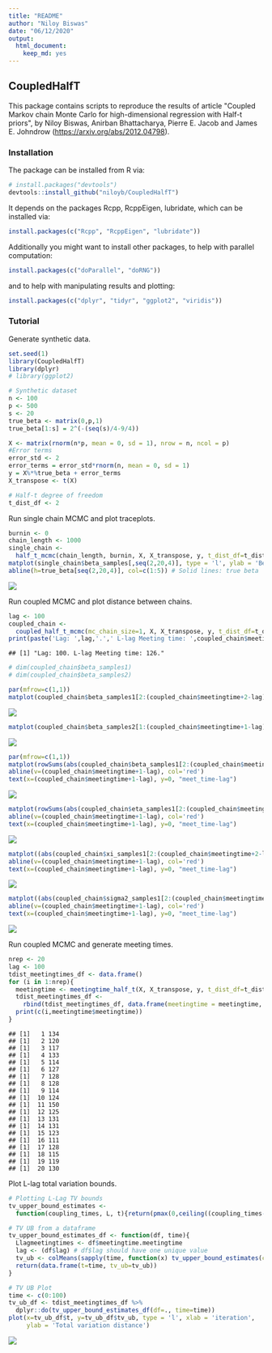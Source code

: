 ```yaml
---
title: "README"
author: "Niloy Biswas"
date: "06/12/2020"
output: 
  html_document: 
    keep_md: yes
---
```




## CoupledHalfT

This package contains scripts to reproduce the results of article "Coupled Markov chain Monte Carlo for high-dimensional regression with Half-t priors", by Niloy Biswas, Anirban Bhattacharya, Pierre E. Jacob and James E. Johndrow (https://arxiv.org/abs/2012.04798).

### Installation

The package can be installed from R via:


```r
# install.packages("devtools")
devtools::install_github("niloyb/CoupledHalfT")
```

It depends on the packages Rcpp, RcppEigen, lubridate, which can be
installed via:


```r
install.packages(c("Rcpp", "RcppEigen", "lubridate"))
```

Additionally you might want to install other packages, to help with
parallel computation:


```r
install.packages(c("doParallel", "doRNG"))
```

and to help with manipulating results and plotting:


```r
install.packages(c("dplyr", "tidyr", "ggplot2", "viridis"))
```

### Tutorial

Generate synthetic data.


```r
set.seed(1)
library(CoupledHalfT)
library(dplyr)
# library(ggplot2)

# Synthetic dataset
n <- 100
p <- 500
s <- 20
true_beta <- matrix(0,p,1)
true_beta[1:s] = 2^(-(seq(s)/4-9/4))

X <- matrix(rnorm(n*p, mean = 0, sd = 1), nrow = n, ncol = p)
#Error terms
error_std <- 2
error_terms = error_std*rnorm(n, mean = 0, sd = 1)
y = X%*%true_beta + error_terms
X_transpose <- t(X)

# Half-t degree of freedom
t_dist_df <- 2
```

Run single chain MCMC and plot traceplots. 


```r
burnin <- 0
chain_length <- 1000
single_chain <- 
  half_t_mcmc(chain_length, burnin, X, X_transpose, y, t_dist_df=t_dist_df)
matplot(single_chain$beta_samples[,seq(2,20,4)], type = 'l', ylab = 'Beta')
abline(h=true_beta[seq(2,20,4)], col=c(1:5)) # Solid lines: true beta
```

![](README_files/figure-html/single_chain_plot-1.png)<!-- -->

Run coupled MCMC and plot distance between chains. 


```r
lag <- 100
coupled_chain <- 
  coupled_half_t_mcmc(mc_chain_size=1, X, X_transpose, y, t_dist_df=t_dist_df, lag=lag)
print(paste('Lag: ',lag,'.',' L-lag Meeting time: ',coupled_chain$meetingtime,'.',sep = ''))
```

```
## [1] "Lag: 100. L-lag Meeting time: 126."
```

```r
# dim(coupled_chain$beta_samples1)
# dim(coupled_chain$beta_samples2)

par(mfrow=c(1,1))
matplot(coupled_chain$beta_samples1[2:(coupled_chain$meetingtime+2-lag),seq(2,20,4)], type = 'l',ylab = 'chain1 beta components', xlab = 'iteration')
```

![](README_files/figure-html/coupled_chain_plot-1.png)<!-- -->

```r
matplot(coupled_chain$beta_samples2[1:(coupled_chain$meetingtime+1-lag),seq(2,20,4)], type = 'l',ylab = 'chain2 beta components', xlab = 'iteration')
```

![](README_files/figure-html/coupled_chain_plot-2.png)<!-- -->

```r
par(mfrow=c(1,1))
matplot(rowSums(abs(coupled_chain$beta_samples1[2:(coupled_chain$meetingtime+2-lag),]-coupled_chain$beta_samples2[c(1:(coupled_chain$meetingtime+1-lag)),])), type='l', ylab = '|chain1_beta-chain2_beta|_1', xlab = 'iteration', xlim = c(1,(coupled_chain$meetingtime+5-lag)))
abline(v=(coupled_chain$meetingtime+1-lag), col='red')
text(x=(coupled_chain$meetingtime+1-lag), y=0, "meet_time-lag")
```

![](README_files/figure-html/coupled_chain_plot-3.png)<!-- -->

```r
matplot(rowSums(abs(coupled_chain$eta_samples1[2:(coupled_chain$meetingtime+2-lag),]-coupled_chain$eta_samples2[c(1:(coupled_chain$meetingtime+1-lag)),])), type='l', ylab = '|chain1_eta-chain2_eta|_1', xlab = 'iteration', xlim = c(1,(coupled_chain$meetingtime+5-lag)))
abline(v=(coupled_chain$meetingtime+1-lag), col='red')
text(x=(coupled_chain$meetingtime+1-lag), y=0, "meet_time-lag")
```

![](README_files/figure-html/coupled_chain_plot-4.png)<!-- -->

```r
matplot((abs(coupled_chain$xi_samples1[2:(coupled_chain$meetingtime+2-lag)]-coupled_chain$xi_samples2[c(1:(coupled_chain$meetingtime+1-lag))])), type='l', ylab = '|chain1_xi-chain2_xi|_1', xlab = 'iteration', xlim = c(1,(coupled_chain$meetingtime+5-lag)))
abline(v=(coupled_chain$meetingtime+1-lag), col='red')
text(x=(coupled_chain$meetingtime+1-lag), y=0, "meet_time-lag")
```

![](README_files/figure-html/coupled_chain_plot-5.png)<!-- -->

```r
matplot((abs(coupled_chain$sigma2_samples1[2:(coupled_chain$meetingtime+2-lag)]-coupled_chain$sigma2_samples2[c(1:(coupled_chain$meetingtime+1-lag))])), type='l', ylab = '|chain1_sigma-chain2_sigma|_1', xlab = 'iteration', xlim = c(1,(coupled_chain$meetingtime+5-lag)))
abline(v=(coupled_chain$meetingtime+1-lag), col='red')
text(x=(coupled_chain$meetingtime+1-lag), y=0, "meet_time-lag")
```

![](README_files/figure-html/coupled_chain_plot-6.png)<!-- -->

Run coupled MCMC and generate meeting times. 


```r
nrep <- 20
lag <- 100
tdist_meetingtimes_df <- data.frame()
for (i in 1:nrep){
  meetingtime <- meetingtime_half_t(X, X_transpose, y, t_dist_df=t_dist_df, lag=lag)
  tdist_meetingtimes_df <-
    rbind(tdist_meetingtimes_df, data.frame(meetingtime = meetingtime, lag=lag))
  print(c(i,meetingtime$meetingtime))
}
```

```
## [1]   1 134
## [1]   2 120
## [1]   3 117
## [1]   4 133
## [1]   5 114
## [1]   6 127
## [1]   7 128
## [1]   8 128
## [1]   9 114
## [1]  10 124
## [1]  11 150
## [1]  12 125
## [1]  13 131
## [1]  14 131
## [1]  15 123
## [1]  16 111
## [1]  17 128
## [1]  18 115
## [1]  19 119
## [1]  20 130
```

Plot L-lag total variation bounds.


```r
# Plotting L-Lag TV bounds
tv_upper_bound_estimates <- 
  function(coupling_times, L, t){return(pmax(0,ceiling((coupling_times-L-t)/L)))}

# TV UB from a dataframe
tv_upper_bound_estimates_df <- function(df, time){
  Llagmeetingtimes <- df$meetingtime.meetingtime
  lag <- (df$lag) # df$lag should have one unique value
  tv_ub <- colMeans(sapply(time, function(x) tv_upper_bound_estimates(coupling_times = Llagmeetingtimes, L=lag, x)))
  return(data.frame(t=time, tv_ub=tv_ub))
}

# TV UB Plot
time <- c(0:100)
tv_ub_df <- tdist_meetingtimes_df %>% 
  dplyr::do(tv_upper_bound_estimates_df(df=., time=time))
plot(x=tv_ub_df$t, y=tv_ub_df$tv_ub, type = 'l', xlab = 'iteration', 
     ylab = 'Total variation distance')
```

![](README_files/figure-html/LlagTVplot-1.png)<!-- -->

